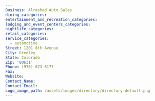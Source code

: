 ```yaml
---
Business: Alrashed Auto Sales
dining_categories:
entertainment_and_recreation_categories:
lodging_and_event_centers_categories:
nightlife_categories:
retail_categories:
service_categories:
  - automotive
Street: 1201 8th Avenue
City: Greeley
State: Colorado
Zip: '80631'
Phone: (970) 673-8177
Fax:
Website:
Contact_Name:
Contact_Email: 
Logo_image_path: /assets/images/directory/directory-default.png
---
```



